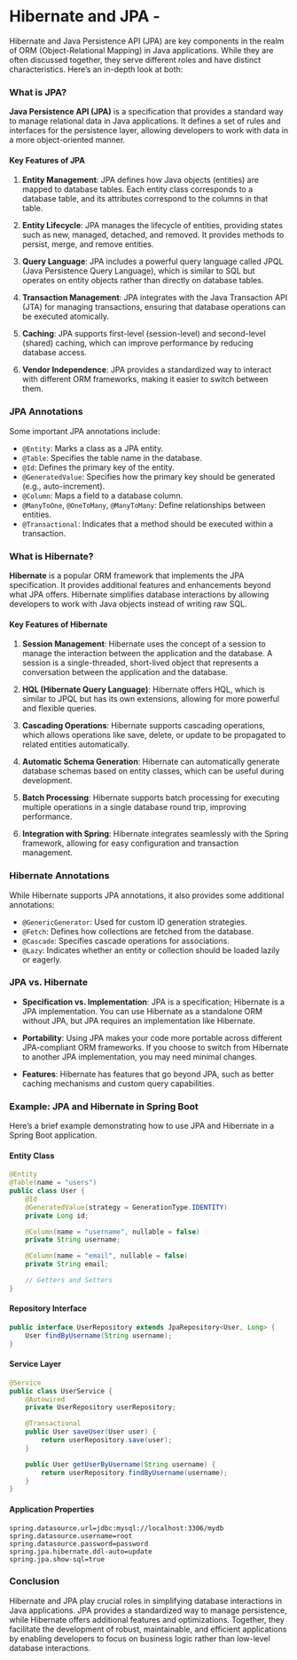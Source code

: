 # Hibernate and JPA -

Hibernate and Java Persistence API (JPA) are key components in the realm of ORM (Object-Relational Mapping) in Java applications. While they are often discussed together, they serve different roles and have distinct characteristics. Here’s an in-depth look at both:

### What is JPA?

**Java Persistence API (JPA)** is a specification that provides a standard way to manage relational data in Java applications. It defines a set of rules and interfaces for the persistence layer, allowing developers to work with data in a more object-oriented manner.

#### Key Features of JPA

1. **Entity Management**: JPA defines how Java objects (entities) are mapped to database tables. Each entity class corresponds to a database table, and its attributes correspond to the columns in that table.

2. **Entity Lifecycle**: JPA manages the lifecycle of entities, providing states such as new, managed, detached, and removed. It provides methods to persist, merge, and remove entities.

3. **Query Language**: JPA includes a powerful query language called JPQL (Java Persistence Query Language), which is similar to SQL but operates on entity objects rather than directly on database tables.

4. **Transaction Management**: JPA integrates with the Java Transaction API (JTA) for managing transactions, ensuring that database operations can be executed atomically.

5. **Caching**: JPA supports first-level (session-level) and second-level (shared) caching, which can improve performance by reducing database access.

6. **Vendor Independence**: JPA provides a standardized way to interact with different ORM frameworks, making it easier to switch between them.

### JPA Annotations

Some important JPA annotations include:

- `@Entity`: Marks a class as a JPA entity.
- `@Table`: Specifies the table name in the database.
- `@Id`: Defines the primary key of the entity.
- `@GeneratedValue`: Specifies how the primary key should be generated (e.g., auto-increment).
- `@Column`: Maps a field to a database column.
- `@ManyToOne`, `@OneToMany`, `@ManyToMany`: Define relationships between entities.
- `@Transactional`: Indicates that a method should be executed within a transaction.

### What is Hibernate?

**Hibernate** is a popular ORM framework that implements the JPA specification. It provides additional features and enhancements beyond what JPA offers. Hibernate simplifies database interactions by allowing developers to work with Java objects instead of writing raw SQL.

#### Key Features of Hibernate

1. **Session Management**: Hibernate uses the concept of a session to manage the interaction between the application and the database. A session is a single-threaded, short-lived object that represents a conversation between the application and the database.

2. **HQL (Hibernate Query Language)**: Hibernate offers HQL, which is similar to JPQL but has its own extensions, allowing for more powerful and flexible queries.

3. **Cascading Operations**: Hibernate supports cascading operations, which allows operations like save, delete, or update to be propagated to related entities automatically.

4. **Automatic Schema Generation**: Hibernate can automatically generate database schemas based on entity classes, which can be useful during development.

5. **Batch Processing**: Hibernate supports batch processing for executing multiple operations in a single database round trip, improving performance.

6. **Integration with Spring**: Hibernate integrates seamlessly with the Spring framework, allowing for easy configuration and transaction management.

### Hibernate Annotations

While Hibernate supports JPA annotations, it also provides some additional annotations:

- `@GenericGenerator`: Used for custom ID generation strategies.
- `@Fetch`: Defines how collections are fetched from the database.
- `@Cascade`: Specifies cascade operations for associations.
- `@Lazy`: Indicates whether an entity or collection should be loaded lazily or eagerly.

### JPA vs. Hibernate

- **Specification vs. Implementation**: JPA is a specification; Hibernate is a JPA implementation. You can use Hibernate as a standalone ORM without JPA, but JPA requires an implementation like Hibernate.

- **Portability**: Using JPA makes your code more portable across different JPA-compliant ORM frameworks. If you choose to switch from Hibernate to another JPA implementation, you may need minimal changes.

- **Features**: Hibernate has features that go beyond JPA, such as better caching mechanisms and custom query capabilities.

### Example: JPA and Hibernate in Spring Boot

Here’s a brief example demonstrating how to use JPA and Hibernate in a Spring Boot application.

#### Entity Class

```java
@Entity
@Table(name = "users")
public class User {
    @Id
    @GeneratedValue(strategy = GenerationType.IDENTITY)
    private Long id;

    @Column(name = "username", nullable = false)
    private String username;

    @Column(name = "email", nullable = false)
    private String email;

    // Getters and Setters
}
```

#### Repository Interface

```java
public interface UserRepository extends JpaRepository<User, Long> {
    User findByUsername(String username);
}
```

#### Service Layer

```java
@Service
public class UserService {
    @Autowired
    private UserRepository userRepository;

    @Transactional
    public User saveUser(User user) {
        return userRepository.save(user);
    }

    public User getUserByUsername(String username) {
        return userRepository.findByUsername(username);
    }
}
```

#### Application Properties

```properties
spring.datasource.url=jdbc:mysql://localhost:3306/mydb
spring.datasource.username=root
spring.datasource.password=password
spring.jpa.hibernate.ddl-auto=update
spring.jpa.show-sql=true
```

### Conclusion

Hibernate and JPA play crucial roles in simplifying database interactions in Java applications. JPA provides a standardized way to manage persistence, while Hibernate offers additional features and optimizations. Together, they facilitate the development of robust, maintainable, and efficient applications by enabling developers to focus on business logic rather than low-level database interactions.




